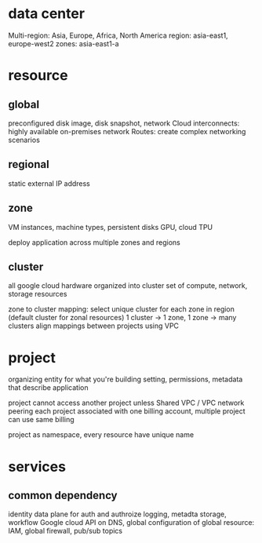 # data center
Multi-region: Asia, Europe, Africa, North America
region: asia-east1, europe-west2
zones: asia-east1-a

# resource
## global
preconfigured disk image, disk snapshot, network
Cloud interconnects: highly available on-premises network
Routes: create complex networking scenarios

## regional
static external IP address

## zone
VM instances, machine types, persistent disks
GPU, cloud TPU

deploy application across multiple zones and regions

## cluster
all google cloud hardware organized into cluster
set of compute, network, storage resources

zone to cluster mapping:
select unique cluster for each zone in region (default cluster for zonal resources)
1 cluster -> 1 zone, 1 zone -> many clusters
align mappings between projects using VPC

# project
organizing entity for what you're building
setting, permissions, metadata that describe application

project cannot access another project unless Shared VPC / VPC network peering
each project associated with one billing account, multiple project can use same billing

project as namespace, every resource have unique name

# services
## common dependency
identity data plane for auth and authroize
logging, metadta storage, workflow
Google cloud API on DNS, global 
configuration of global resource: IAM, global firewall, pub/sub topics












